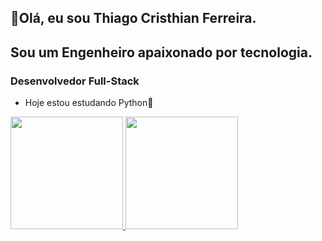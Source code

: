 ## 👋Olá, eu sou Thiago Cristhian Ferreira.
## Sou um Engenheiro apaixonado por tecnologia.

### Desenvolvedor Full-Stack

- Hoje estou estudando Python🐍

<!--
**thiagocristhianferreira/thiagocristhianferreira** is a ✨ _special_ ✨ repository because its `README.md` (this file) appears on your GitHub profile.

Here are some ideas to get you started:

- 🔭 I’m currently working on ...
- 🌱 I’m currently learning ...
- 👯 I’m looking to collaborate on ...
- 🤔 I’m looking for help with ...
- 💬 Ask me about ...
- 📫 How to reach me: ...
- 😄 Pronouns: ...
- ⚡ Fun fact: ...
-->

<div>
  <a href="https://github.com/thiagocristhianferreira"/>
  <img height="180em" src="https://github-readme-stats.vercel.app/api?username=thiagocristhianferreira&show_icons=true&theme=dracula&include_all_commits=true&count_private=true"/>
  <img height="180em" src="https://github-readme-stats.vercel.app/api/top-langs/?username=thiagocristhianferreira&layout=compact&langs_count=7&theme=dracula"/>
</div>
